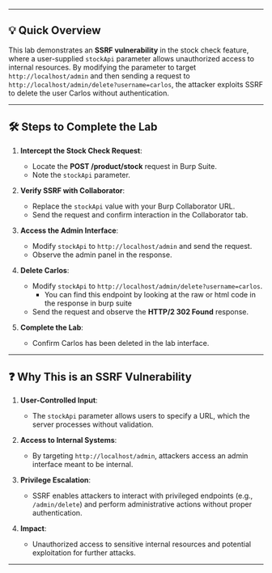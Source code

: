 
---

## **💡 Quick Overview**

This lab demonstrates an **SSRF vulnerability** in the stock check feature, where a user-supplied `stockApi` parameter allows unauthorized access to internal resources. By modifying the parameter to target `http://localhost/admin` and then sending a request to `http://localhost/admin/delete?username=carlos`, the attacker exploits SSRF to delete the user Carlos without authentication.

---

## **🛠️ Steps to Complete the Lab**

1. **Intercept the Stock Check Request**:
    
    - Locate the **POST /product/stock** request in Burp Suite.
    - Note the `stockApi` parameter.
2. **Verify SSRF with Collaborator**:
    
    - Replace the `stockApi` value with your Burp Collaborator URL.
    - Send the request and confirm interaction in the Collaborator tab.
3. **Access the Admin Interface**:
    
    - Modify `stockApi` to `http://localhost/admin` and send the request.
    - Observe the admin panel in the response.
4. **Delete Carlos**:
    
    - Modify `stockApi` to `http://localhost/admin/delete?username=carlos`.
	    - You can find this endpoint by looking at the raw or html code in the response in burp suite
    - Send the request and observe the **HTTP/2 302 Found** response.
5. **Complete the Lab**:
    
    - Confirm Carlos has been deleted in the lab interface.

---

## **❓ Why This is an SSRF Vulnerability**

1. **User-Controlled Input**:
    
    - The `stockApi` parameter allows users to specify a URL, which the server processes without validation.
2. **Access to Internal Systems**:
    
    - By targeting `http://localhost/admin`, attackers access an admin interface meant to be internal.
3. **Privilege Escalation**:
    
    - SSRF enables attackers to interact with privileged endpoints (e.g., `/admin/delete`) and perform administrative actions without proper authentication.
4. **Impact**:
    
    - Unauthorized access to sensitive internal resources and potential exploitation for further attacks.

---
